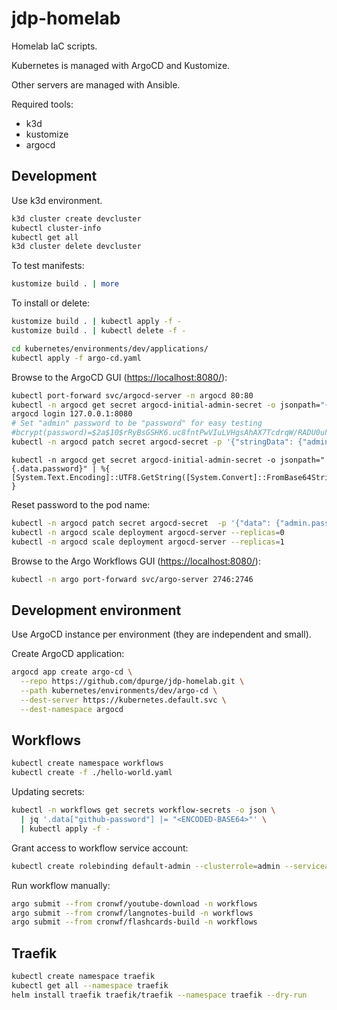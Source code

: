 # jdp-homelab

Homelab IaC scripts.

Kubernetes is managed with ArgoCD and Kustomize.

Other servers are managed with Ansible.

Required tools:

- k3d
- kustomize
- argocd

## Development

Use k3d environment.

```sh
k3d cluster create devcluster
kubectl cluster-info
kubectl get all
k3d cluster delete devcluster
```

To test manifests:

```sh
kustomize build . | more
```

To install or delete:

```sh
kustomize build . | kubectl apply -f -
kustomize build . | kubectl delete -f -
```

```sh
cd kubernetes/environments/dev/applications/
kubectl apply -f argo-cd.yaml
```

Browse to the ArgoCD GUI (<https://localhost:8080/>):

```sh
kubectl port-forward svc/argocd-server -n argocd 80:80
kubectl -n argocd get secret argocd-initial-admin-secret -o jsonpath="{.data.password}" | base64 -d
argocd login 127.0.0.1:8080
# Set "admin" password to be "password" for easy testing
#bcrypt(password)=$2a$10$rRyBsGSHK6.uc8fntPwVIuLVHgsAhAX7TcdrqW/RADU0uh7CaChLa
kubectl -n argocd patch secret argocd-secret -p '{"stringData": {"admin.password": "$2a$10$rRyBsGSHK6.uc8fntPwVIuLVHgsAhAX7TcdrqW/RADU0uh7CaChLa","admin.passwordMtime": "2023-10-02T21:47:40CEST"}}'
```

```pwsh
kubectl -n argocd get secret argocd-initial-admin-secret -o jsonpath="{.data.password}" | %{ [System.Text.Encoding]::UTF8.GetString([System.Convert]::FromBase64String($_)) }
```

Reset password to the pod name:

```sh
kubectl -n argocd patch secret argocd-secret  -p '{"data": {"admin.password": null, "admin.passwordMtime": null}}'
kubectl -n argocd scale deployment argocd-server --replicas=0
kubectl -n argocd scale deployment argocd-server --replicas=1
```

Browse to the Argo Workflows GUI (<https://localhost:8080/>):

```sh
kubectl -n argo port-forward svc/argo-server 2746:2746
```

## Development environment

Use ArgoCD instance per environment (they are independent and small).

Create ArgoCD application:

```sh
argocd app create argo-cd \
  --repo https://github.com/dpurge/jdp-homelab.git \
  --path kubernetes/environments/dev/argo-cd \
  --dest-server https://kubernetes.default.svc \
  --dest-namespace argocd
```

## Workflows

```sh
kubectl create namespace workflows
kubectl create -f ./hello-world.yaml  
```

Updating secrets:

```sh
kubectl -n workflows get secrets workflow-secrets -o json \
  | jq '.data["github-password"] |= "<ENCODED-BASE64>"' \
  | kubectl apply -f -
```

Grant access to workflow service account:

```sh
kubectl create rolebinding default-admin --clusterrole=admin --serviceaccount=workflows:default --namespace=workflows
```

Run workflow manually:

```sh
argo submit --from cronwf/youtube-download -n workflows
argo submit --from cronwf/langnotes-build -n workflows
argo submit --from cronwf/flashcards-build -n workflows
```

## Traefik

```sh
kubectl create namespace traefik
kubectl get all --namespace traefik
helm install traefik traefik/traefik --namespace traefik --dry-run
```
